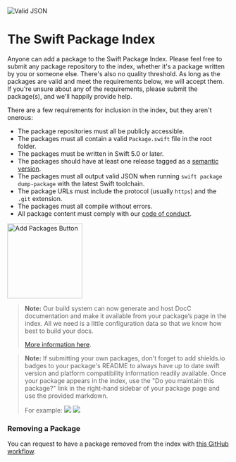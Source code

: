 ![Valid JSON](https://github.com/SwiftPackageIndex/PackageList/workflows/Valid%20JSON/badge.svg)

# The Swift Package Index

Anyone can add a package to the Swift Package Index. Please feel free to submit any package repository to the index, whether it's a package written by you or someone else. There's also no quality threshold. As long as the packages are valid and meet the requirements below, we will accept them. If you're unsure about any of the requirements, please submit the package(s), and we'll happily provide help.

There are a few requirements for inclusion in the index, but they aren't onerous:

- The package repositories must all be publicly accessible.
- The packages must all contain a valid `Package.swift` file in the root folder.
- The packages must be written in Swift 5.0 or later.
- The packages should have at least one release tagged as a [semantic version](https://semver.org/).
- The packages must all output valid JSON when running `swift package dump-package` with the latest Swift toolchain.
- The package URLs must include the protocol (usually `https`) and the `.git` extension.
- The packages must all compile without errors.
- All package content must comply with our [code of conduct](https://github.com/SwiftPackageIndex/SwiftPackageIndex-Server/blob/main/CODE_OF_CONDUCT.md).

<a href="https://github.com/SwiftPackageIndex/PackageList/issues/new/choose"><img src="https://user-images.githubusercontent.com/5180/156020907-8bebd0ca-c1ca-4a6f-9771-11a4037002a3.png" width="170" alt="Add Packages Button"></a>

> **Note:** Our build system can now generate and host DocC documentation and make it available from your package’s page in the index. All we need is a little configuration data so that we know how best to build your docs.
>
> [More information here](https://blog.swiftpackageindex.com/posts/auto-generating-auto-hosting-and-auto-updating-docc-documentation/).

> **Note:** If submitting your own packages, don't forget to add shields.io badges to your package's README to always have up to date swift version and platform compatibility information readily available. Once your package appears in the index, use the "Do you maintain this package?" link in the right-hand sidebar of your package page and use the provided markdown.
>
> For example: [![](https://img.shields.io/endpoint?url=https%3A%2F%2Fswiftpackageindex.com%2Fapi%2Fpackages%2Fdaveverwer%2FLeftPad%2Fbadge%3Ftype%3Dplatforms)](https://swiftpackageindex.com/daveverwer/LeftPad) [![](https://img.shields.io/endpoint?url=https%3A%2F%2Fswiftpackageindex.com%2Fapi%2Fpackages%2Fdaveverwer%2FLeftPad%2Fbadge%3Ftype%3Dswift-versions)](https://swiftpackageindex.com/daveverwer/LeftPad)

### Removing a Package

You can request to have a package removed from the index with [this GitHub workflow](https://github.com/SwiftPackageIndex/PackageList/issues/new/choose).
